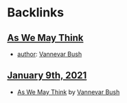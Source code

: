 
# Backlinks
## [As We May Think](<As We May Think.md>)
- [author](<author.md>): [Vannevar Bush](<Vannevar Bush.md>)

## [January 9th, 2021](<January 9th, 2021.md>)
- [As We May Think](<As We May Think.md>) by [Vannevar Bush](<Vannevar Bush.md>)

